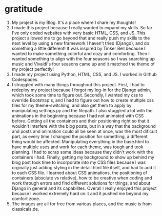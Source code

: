# gratitude
1. My project is my Blog. It's a place where I share my thoughts!
2. I made this project because I really wanted to expand my skills. So far I've only coded websites with very basic HTML, CSS, and JS. This project allowed me to go beyond that and really push my skills to the next level by using a new framework I haven't tried (Django), and do something a little different! It was inspired by Tinker Bell because I wanted to make something colorful and cozy and comforting. Then I wanted something to align with the four seasons so I was searching up music and Vivaldi's four seasons came up and it matched the theme of my project perfectly!
3. I made my project using Python, HTML, CSS, and JS. I worked in Github Codespaces. 
4. I struggled with many things throughout this project. First, I had to redeploy my project because I forgot my log-in for the Django admin, which took some time to figure out. Secondly, I wanted my css to override Bootstrap's, and I had to figure out how to create multiple css files for my theme-switching, and also get them to apply by manipulating settings.py and the filepath. I also stuggled a lot with the animations in the beginning because I had not animated with CSS before. Getting all the containers and their positioning right so that it wouldn't interfere with the blog posts, but in a way that the background and posts and animation could all be seen at once, was the most dificult part, as every time I changed the position for something, a different thing would be affected. Manipulating everything in the base.html to have multiple uses and work for each theme, was tough and took planning. I had to scrap some ideas because they didn't work with the containers I had. Finally, getting my background to show up behind my blog post took time to incorporate into my CSS files because I was orginally just adding styling in the detail.html file itself, and had to add it to each CSS file. I learned about CSS animations, the positioning of containers (absolute vs relative), how to be creative when coding and work through errors and find different solutions for things, and about Django in general and its capabilites. Overall I really enjoyed this project because I worked extremely hard on it and it pushed me beyond my comfort zone. 
5. The images are all for free from various places, and the music is from classicals.de. 
